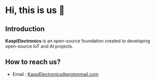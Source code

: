 # Hi, this is us 👋

## Introduction
**KaspiElectronics** is an open-source foundation created to developing open-source IoT and AI projects.

<!-- ## Our Projects
We currently work on , .
 -->
## How to reach us?
- Email : [KaspiElectronics@protonmail.com](mailto:KaspiElectronics@protonmail.com)

